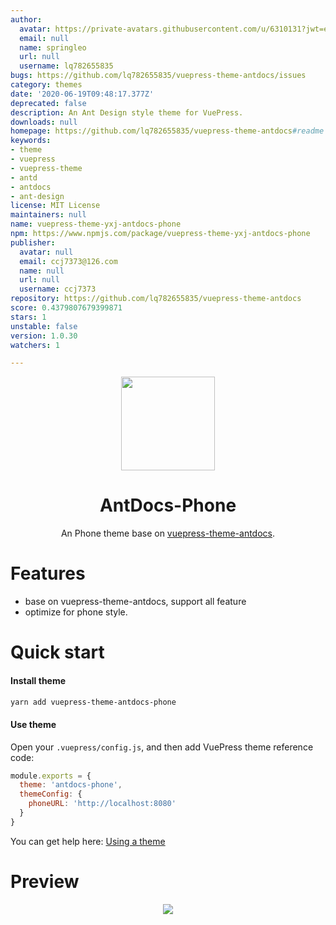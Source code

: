 ```yaml
---
author:
  avatar: https://private-avatars.githubusercontent.com/u/6310131?jwt=eyJhbGciOiJIUzI1NiIsInR5cCI6IkpXVCJ9.eyJpc3MiOiJnaXRodWIuY29tIiwiYXVkIjoicmF3LmdpdGh1YnVzZXJjb250ZW50LmNvbSIsImtleSI6ImtleTEiLCJleHAiOjE3MzQ2NTU2ODAsIm5iZiI6MTczNDY1NDQ4MCwicGF0aCI6Ii91LzYzMTAxMzEifQ.6QOMsexOWA-QDXC8ur1t_HQxbZ0ZATnbv-Ea4IBEJ3E&v=4
  email: null
  name: springleo
  url: null
  username: lq782655835
bugs: https://github.com/lq782655835/vuepress-theme-antdocs/issues
category: themes
date: '2020-06-19T09:48:17.377Z'
deprecated: false
description: An Ant Design style theme for VuePress.
downloads: null
homepage: https://github.com/lq782655835/vuepress-theme-antdocs#readme
keywords:
- theme
- vuepress
- vuepress-theme
- antd
- antdocs
- ant-design
license: MIT License
maintainers: null
name: vuepress-theme-yxj-antdocs-phone
npm: https://www.npmjs.com/package/vuepress-theme-yxj-antdocs-phone
publisher:
  avatar: null
  email: ccj7373@126.com
  name: null
  url: null
  username: ccj7373
repository: https://github.com/lq782655835/vuepress-theme-antdocs
score: 0.4379807679399871
stars: 1
unstable: false
version: 1.0.30
watchers: 1

---
```


<div align="center"><img src="https://s2.ax1x.com/2020/02/27/3aIcDK.png" height = "150" /></div>

<h1 align="center">AntDocs-Phone</h1>

<div align="center">

An Phone theme base on [vuepress-theme-antdocs](https://github.com/zpfz/vuepress-theme-antdocs).

</div>

# Features
- base on vuepress-theme-antdocs, support all feature
- optimize for phone style.

# Quick start

#### Install theme

```sh
yarn add vuepress-theme-antdocs-phone
```

#### Use theme  

Open your `.vuepress/config.js`, and then add VuePress theme reference code:
```js
module.exports = {
  theme: 'antdocs-phone',
  themeConfig: {
    phoneURL: 'http://localhost:8080'
  }
}
```
You can get help here: [Using a theme](https://vuepress.vuejs.org/theme/using-a-theme.html#theme-shorthand)

# Preview

<p align="center"><img src="https://user-images.githubusercontent.com/6310131/79222217-bc1f2b00-7e89-11ea-834c-9212dbda32e0.png"/></p>


